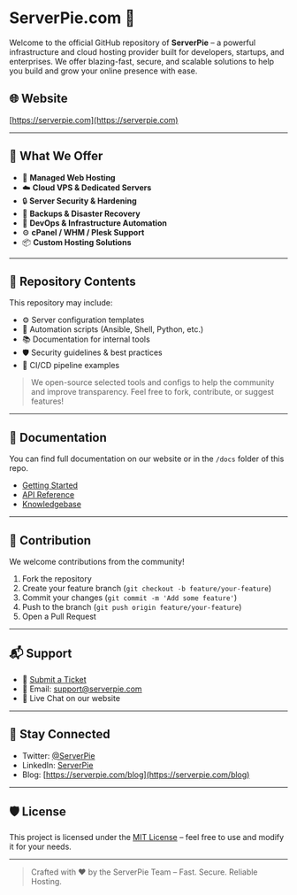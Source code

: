 # ServerPie.com 🚀

Welcome to the official GitHub repository of **ServerPie** – a powerful infrastructure and cloud hosting provider built for developers, startups, and enterprises. We offer blazing-fast, secure, and scalable solutions to help you build and grow your online presence with ease.

## 🌐 Website
[https://serverpie.com](https://serverpie.com)

---

## 💼 What We Offer

- 🔧 **Managed Web Hosting**
- ☁️ **Cloud VPS & Dedicated Servers**
- 🔒 **Server Security & Hardening**
- 🔁 **Backups & Disaster Recovery**
- 🧩 **DevOps & Infrastructure Automation**
- ⚙️ **cPanel / WHM / Plesk Support**
- 📦 **Custom Hosting Solutions**

---

## 📁 Repository Contents

This repository may include:

- ⚙️ Server configuration templates
- 🧰 Automation scripts (Ansible, Shell, Python, etc.)
- 📚 Documentation for internal tools
- 🛡️ Security guidelines & best practices
- 🔄 CI/CD pipeline examples

> We open-source selected tools and configs to help the community and improve transparency. Feel free to fork, contribute, or suggest features!

---

## 📄 Documentation

You can find full documentation on our website or in the `/docs` folder of this repo.

- [Getting Started](https://serverpie.com/docs/getting-started)
- [API Reference](https://serverpie.com/docs/api)
- [Knowledgebase](https://serverpie.com/help)

---

## 🤝 Contribution

We welcome contributions from the community!

1. Fork the repository
2. Create your feature branch (`git checkout -b feature/your-feature`)
3. Commit your changes (`git commit -m 'Add some feature'`)
4. Push to the branch (`git push origin feature/your-feature`)
5. Open a Pull Request

---

## 📬 Support

- 🔧 [Submit a Ticket](https://serverpie.com/support)
- 📧 Email: support@serverpie.com
- 💬 Live Chat on our website

---

## 📢 Stay Connected

- Twitter: [@ServerPie](https://twitter.com/serverpie)
- LinkedIn: [ServerPie](https://www.linkedin.com/company/serverpie)
- Blog: [https://serverpie.com/blog](https://serverpie.com/blog)

---

## 🛡️ License

This project is licensed under the [MIT License](LICENSE) – feel free to use and modify it for your needs.

---

> Crafted with ❤️ by the ServerPie Team – Fast. Secure. Reliable Hosting.
